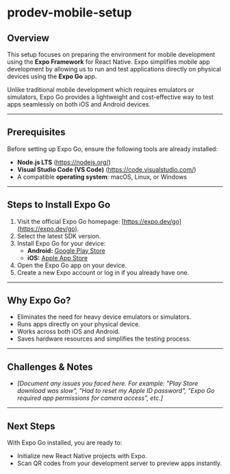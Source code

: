 # prodev-mobile-setup

## Overview

This setup focuses on preparing the environment for mobile development using the **Expo Framework** for React Native. Expo simplifies mobile app development by allowing us to run and test applications directly on physical devices using the **Expo Go** app.

Unlike traditional mobile development which requires emulators or simulators, Expo Go provides a lightweight and cost-effective way to test apps seamlessly on both iOS and Android devices.

---

## Prerequisites

Before setting up Expo Go, ensure the following tools are already installed:

- **Node.js LTS** (https://nodejs.org/)
- **Visual Studio Code (VS Code)** (https://code.visualstudio.com/)
- A compatible **operating system**: macOS, Linux, or Windows

---

## Steps to Install Expo Go

1. Visit the official Expo Go homepage: [https://expo.dev/go](https://expo.dev/go).
2. Select the latest SDK version.
3. Install Expo Go for your device:
   - **Android:** [Google Play Store](https://play.google.com/store/apps/details?id=host.exp.exponent)
   - **iOS:** [Apple App Store](https://apps.apple.com/app/expo-go/id982107779)
4. Open the Expo Go app on your device.
5. Create a new Expo account or log in if you already have one.

---

## Why Expo Go?

- Eliminates the need for heavy device emulators or simulators.
- Runs apps directly on your physical device.
- Works across both iOS and Android.
- Saves hardware resources and simplifies the testing process.

---

## Challenges & Notes

- *[Document any issues you faced here. For example: "Play Store download was slow", "Had to reset my Apple ID password", "Expo Go required app permissions for camera access", etc.]*

---

## Next Steps

With Expo Go installed, you are ready to:

- Initialize new React Native projects with Expo.
- Scan QR codes from your development server to preview apps instantly.
